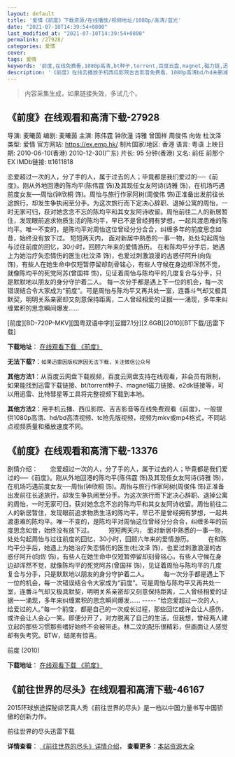 ```yaml
---
layout: default
title: '爱情《前度》下载资源/在线播放/视频地址/1080p/高清/蓝光'
date: "2021-07-10T14:39:54+0800"
last_modified_at: "2021-07-10T14:39:54+0800"
permalink: /27928/
categories: 爱情
cover:
tags: 爱情
keywords: '前度,在线免费看,1080p高清,bt种子,torrent,百度云盘,magnet,磁力链,迅雷下载资源'
description: '《前度》在线云播放手机西瓜影院吉吉影音免费看，1080p高清bd/hd未删减完整版和tc抢先枪版，mkv/mp4格式，附带bt/torrent种子、magnet/磁力链、百度云盘、网盘资源迅雷下载链接'
---
```


>内容采集生成，如果链接失效，多试几个。


## 《前度》在线观看和高清下载-27928

导演: 麦曦茵 编剧: 麦曦茵 主演: 陈伟霆 钟欣潼 诗雅 曾国祥 周俊伟 向佐 杜汶泽 类型: 爱情 官方网站: https://ex.emp.hk/ 制片国家/地区: 香港 语言: 粤语 上映日期: 2010-06-10(香港) 2010-12-30(广东) 片长: 95 分钟(香港) 又名: 前任 前那个 EX IMDb链接: tt1611818

恋爱超过一次的人，分了手的人，属于过去的人；毕竟都是我们爱过的──《前度》。刚从外地回港的陈均平(陈伟霆 饰)及其现任女友阿诗(诗雅 饰)，在机场巧遇前度女友──周怡(钟欣桐 饰)。周怡与旅行作家阿树(周俊伟 饰)正准备出发前往长途旅行，却发生争执闹至分手。为这次旅行而下定决心辞职、退掉公寓的周怡，一时无家可归，获对她念念不忘的陈均平和其女友阿诗收留。周怡前往二人的新居暂住，发现眼前追求物质生活的陈均平，早已不是曾经拥有梦想，一起共渡患难的陈均平。唯一不变的，是陈均平对周怡这位曾经分分合合，纠缠多年的前度思念如昔，始终没有放下过。 短短两天内， 面对新居中熟悉的一事一物，处处勾起周怡与过往前度的回忆，30小时，回顾六年来的爱情游历。 在和陈均平分手后，她遇上为她治疗失恋情伤的医生(杜汶泽 饰)，也爱过刺激浪漫的古惑仔阿升(向佐 饰)，有些人在她生命中仅短暂停留却刻骨铭心，有些人守候在身边却浑然不觉，就像陈均平的死党阿苏(曾国祥 饰)，见证着周怡与陈均平的几度复合与分手，只是默默地以朋友的身分守护着二人。 每一次分手都是遇上下一位的机会，每一次错误结合令大家成为“前度”。可是周怡与陈均平又再共处一室，连番斗气却又极具默契，明明关系亲密却又刻意保持距离，二人曾经相爱的证据一一涌现，多年来纠缠累积的思念瞬间爆发……


[前度][BD-720P-MKV][国粤双语中字][豆瓣7.1分][2.6GB][2010][BT下载/迅雷下载]

**下载地址**： [在线观看下载 《前度》](https://www.btdx8.com/torrent/ex_2010.html) 


**无法下载?**：`如果迅雷因版权原因无法下载，关注微信公众号 `

**其他方法1**：从百度云网盘下载视频，百度云网盘支持在线观看，非会员有限制，如果能找到迅雷下载链接、bt/torrent种子、magnet磁力链接、e2dk链接等，可以用迅雷、比特彗星等工具将完整视频下载到本地。

**其他方法2**：用手机云播、西瓜影院、吉吉影音等在线免费观看《前度》，一般提供1080p高清、hd/bd高清视频、tc抢先版视频，视频为mkv或mp4格式，不同站点视频质量和播放速度不同。


## 《前度》在线观看和高清下载-13376

剧情介绍：　　恋爱超过一次的人，分了手的人，属于过去的人；毕竟都是我们爱过的──《前度》。刚从外地回港的陈均平(陈伟霆 饰)及其现任女友阿诗(诗雅 饰)，在机场巧遇前度女友──周怡(钟欣桐 饰)。周怡与旅行作家阿树(周俊伟 饰)正准备出发前往长途旅行，却发生争执闹至分手。为这次旅行而下定决心辞职、退掉公寓的周怡，一时无家可归，获对她念念不忘的陈均平和其女友阿诗收留。周怡前往二人的新居暂住，发现眼前追求物质生活的陈均平，早已不是曾经拥有梦想，一起共渡患难的陈均平。唯一不变的，是陈均平对周怡这位曾经分分合合，纠缠多年的前度思念如昔，始终没有放下过。   　　短短两天内， 面对新居中熟悉的一事一物，处处勾起周怡与过往前度的回忆，30小时，回顾六年来的爱情游历。  　　在和陈均平分手后，她遇上为她治疗失恋情伤的医生(杜汶泽 饰)，也爱过刺激浪漫的古惑仔阿升(向佐 饰)，有些人在她生命中仅短暂停留却刻骨铭心，有些人守候在身边却浑然不觉，就像陈均平的死党阿苏(曾国祥 饰)，见证着周怡与陈均平的几度复合与分手，只是默默地以朋友的身分守护着二人。  　　每一次分手都是遇上下一位的机会，每一次错误结合令大家成为“前度”。可是周怡与陈均平又再共处一室，连番斗气却又极具默契，明明关系亲密却又刻意保持距离，二人曾经相爱的证据一一涌现，多年来纠缠累积的思念瞬间爆发…… ----- “给恋爱超过一次的人，给爱过的人。”每一个前度，都是自己的一次成长过程，那些回忆或许会让人感伤，或许会让人会心一笑。即便分开了，对方脱离了自己的生活，但我想，曾经两人建立起的那些习惯那些嗜好始终不会被带走。林二汶的配乐很精彩，但画面让人感觉却有失考究。BTW，结尾有惊喜。


前度 (2010)

**下载地址**： [在线观看下载 《前度》](https://www.btbtdy.me/btdy/dy5824.html) 


## 《前往世界的尽头》在线观看和高清下载-46167

2015环球旅途探秘综艺真人秀《前往世界的尽头》是一档以中国力量书写中国骄傲的创新力作。


前往世界的尽头迅雷下载

**详情查看**： [《前往世界的尽头》详情介绍](/movie/46167/)， **查看更多**：[本站资源大全](/movie/t/all/)

